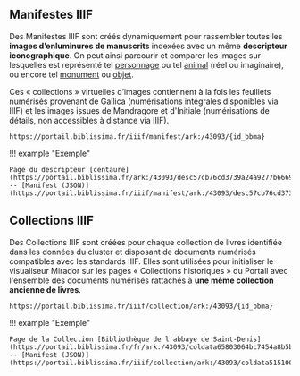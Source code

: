 ## Manifestes IIIF

Des Manifestes IIIF sont créés dynamiquement pour rassembler toutes les **images d’enluminures de manuscrits** indexées avec un même **descripteur iconographique**. On peut ainsi parcourir et comparer les images sur lesquelles est représenté tel [personnage](https://portail.biblissima.fr/fr/ark:/43093/desc4880ccd93030533d117dc9eab6d5982d900208dd) ou tel [animal](https://portail.biblissima.fr/fr/ark:/43093/desc8424ed0f857f095d4ffe3fe12c125f121ddbcdc6) (réel ou imaginaire), ou encore tel [monument](https://portail.biblissima.fr/fr/ark:/43093/desce2cc8454a5b18f161de857f4f9f63351b07f185d) ou [objet](https://portail.biblissima.fr/fr/ark:/43093/desc07ab7c626dd4c842903f9572f430f02a8e3270a1). 

Ces « collections » virtuelles d’images contiennent à la fois les feuillets numérisés provenant de Gallica (numérisations intégrales disponibles via IIIF) et les images issues de Mandragore et d'Initiale (numérisations de détails, non accessibles à distance via IIIF).

``` title="Modèle"
https://portail.biblissima.fr/iiif/manifest/ark:/43093/{id_bbma}
```
!!! example "Exemple"

    Page du descripteur [centaure](https://portail.biblissima.fr/ark:/43093/desc57cb76cd3739a24a9277b6669d95b5f3a590e771) -- [Manifest (JSON)](https://portail.biblissima.fr/iiif/manifest/ark:/43093/desc57cb76cd3739a24a9277b6669d95b5f3a590e771)

## Collections IIIF

Des Collections IIIF sont créées pour chaque collection de livres identifiée dans les données du cluster et disposant de documents numérisés compatibles avec les standards IIIF. Elles sont utilisées pour initialiser le visualiseur Mirador sur les pages « Collections historiques » du Portail avec l'ensemble des documents numérisés rattachés à **une même collection ancienne de livres**.

``` title="Modèle"
https://portail.biblissima.fr/iiif/collection/ark:/43093/{id_bbma}
```
!!! example "Exemple"
    
    Page de la Collection [Bibliothèque de l'abbaye de Saint-Denis](https://portail.biblissima.fr/fr/ark:/43093/coldata65803064bc7454a8b5b401597891be99d95c24eb) -- [Manifest (JSON)](https://portail.biblissima.fr/iiif/collection/ark:/43093/coldata5151005ea5833e5a05e2639cbb210946cb7e0609)
